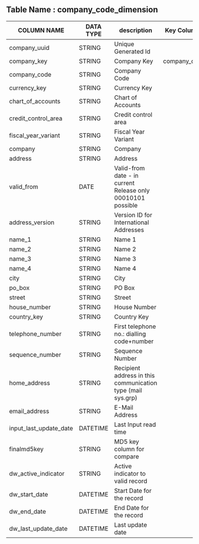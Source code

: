 

## Table Name : company_code_dimension


| COLUMN NAME | DATA TYPE | description | Key Columns |
|---|---|---|---|
| company_uuid | STRING | Unique Generated Id |  |
| company_key | STRING | Company Key | company_code |
| company_code | STRING | Company Code |  |
| currency_key | STRING | Currency Key |  |
| chart_of_accounts | STRING | Chart of Accounts |  |
| credit_control_area | STRING | Credit control area |  |
| fiscal_year_variant | STRING | Fiscal Year Variant |  |
| company | STRING | Company |  |
| address | STRING | Address |  |
| valid_from | DATE | Valid-from date - in current Release only 00010101 possible |  |
| address_version | STRING | Version ID for International Addresses |  |
| name_1 | STRING | Name 1 |  |
| name_2 | STRING | Name 2 |  |
| name_3 | STRING | Name 3 |  |
| name_4 | STRING | Name 4 |  |
| city | STRING | City |  |
| po_box | STRING | PO Box |  |
| street | STRING | Street |  |
| house_number | STRING | House Number |  |
| country_key | STRING | Country Key |  |
| telephone_number | STRING | First telephone no.: dialling code+number |  |
| sequence_number | STRING | Sequence Number |  |
| home_address | STRING | Recipient address in this communication type (mail sys.grp) |  |
| email_address | STRING | E-Mail Address |  |
| input_last_update_date | DATETIME | Last Input read time |  |
| finalmd5key | STRING | MD5 key column for compare |  |
| dw_active_indicator | STRING | Active indicator to valid record |  |
| dw_start_date | DATETIME | Start Date for the record |  |
| dw_end_date | DATETIME | End Date for the record |  |
| dw_last_update_date | DATETIME | Last update date  |  |